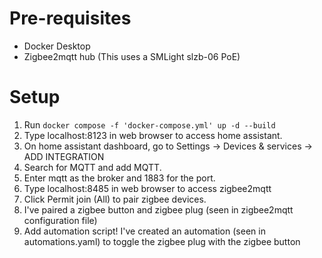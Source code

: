 # Pre-requisites
- Docker Desktop
- Zigbee2mqtt hub (This uses a SMLight slzb-06 PoE)

# Setup
1. Run `docker compose -f 'docker-compose.yml' up -d --build`
2. Type localhost:8123 in web browser to access home assistant.
3. On home assistant dashboard, go to Settings -> Devices & services -> ADD INTEGRATION
4. Search for MQTT and add MQTT.
5. Enter mqtt as the broker and 1883 for the port.
6. Type localhost:8485 in web browser to access zigbee2mqtt
7. Click Permit join (All) to pair zigbee devices.
8. I've paired a zigbee button and zigbee plug (seen in zigbee2mqtt configuration file)
9. Add automation script! I've created an automation (seen in automations.yaml) to toggle the zigbee plug with the zigbee button